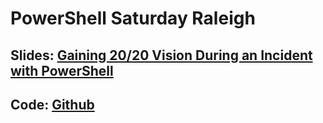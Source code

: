 # PowerShell Saturday Raleigh

## Slides: [Gaining 20/20 Vision During an Incident with PowerShell](https://cyberfibers.com/presentations)

## Code: [Github](https://github.com/wiredpulse)
